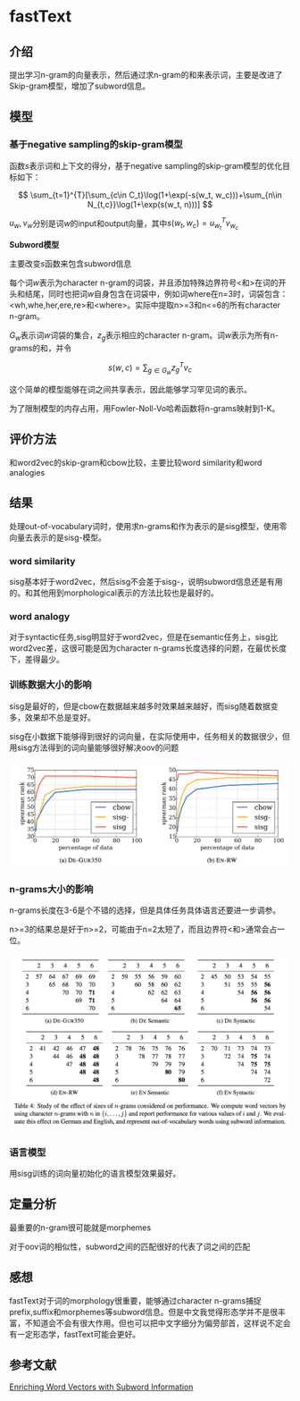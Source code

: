 # **fastText**

## **介绍**

提出学习n-gram的向量表示，然后通过求n-gram的和来表示词，主要是改进了Skip-gram模型，增加了subword信息。

## **模型**

### **基于negative sampling的skip-gram模型**

函数$s$表示词和上下文的得分，基于negative sampling的skip-gram模型的优化目标如下：

$$
\sum_{t=1}^{T}[\sum_{c\in C_t}\log(1+\exp(-s(w_t, w_c)))+\sum_{n\in N_{t,c}}\log(1+\exp(s(w_t, n)))]
$$

$u_w, v_w$分别是词$w$的input和output向量，其中$s(w_t, w_c)=u_{w_t}^T v_{w_c}$

**Subword模型**

主要改变$s$函数来包含subword信息

每个词$w$表示为character n-gram的词袋，并且添加特殊边界符号<和>在词的开头和结尾，同时也把词$w$自身包含在词袋中，例如词where在n=3时，词袋包含：<wh,whe,her,ere,re>和\<where>。实际中提取n>=3和n<=6的所有character n-gram。

$G_w$表示词$w$词袋的集合，$z_g$表示相应的character n-gram。词$w$表示为所有n-grams的和，并令

$$
s(w, c) = \sum_{g\in G_w}z_g^Tv_c
$$

这个简单的模型能够在词之间共享表示，因此能够学习罕见词的表示。

为了限制模型的内存占用，用Fowler-Noll-Vo哈希函数将n-grams映射到1-K。

## **评价方法**

和word2vec的skip-gram和cbow比较，主要比较word similarity和word analogies

## **结果**

处理out-of-vocabulary词时，使用求n-grams和作为表示的是sisg模型，使用零向量去表示的是sisg-模型。

### **word similarity**

sisg基本好于word2vec，然后sisg不会差于sisg-，说明subword信息还是有用的。和其他用到morphological表示的方法比较也是最好的。

### **word analogy**

对于syntactic任务,sisg明显好于word2vec，但是在semantic任务上，sisg比word2vec差，这很可能是因为character n-grams长度选择的问题，在最优长度下，差得最少。

### **训练数据大小的影响**

sisg是最好的，但是cbow在数据越来越多时效果越来越好，而sisg随着数据变多，效果却不总是变好。

sisg在小数据下能够得到很好的词向量，在实际使用中，任务相关的数据很少，但用sisg方法得到的词向量能够很好解决oov的问题

![train_data_size](train_data_size.png)

### **n-grams大小的影响**

n-grams长度在3-6是个不错的选择，但是具体任务具体语言还要进一步调参。

n>=3的结果总是好于n>=2，可能由于n=2太短了，而且边界符<和>通常会占一位。

![n-grams_size](n-grams_size.png)

### **语言模型**

用sisg训练的词向量初始化的语言模型效果最好。

## **定量分析**

最重要的n-gram很可能就是morphemes

对于oov词的相似性，subword之间的匹配很好的代表了词之间的匹配

## **感想**

fastText对于词的morphology很重要，能够通过character n-grams捕捉prefix,suffix和morphemes等subword信息。但是中文我觉得形态学并不是很丰富，不知道会不会有很大作用。但也可以把中文字细分为偏旁部首，这样说不定会有一定形态学，fastText可能会更好。

## **参考文献**

[Enriching Word Vectors with Subword Information](https://arxiv.org/pdf/1607.04606.pdf)